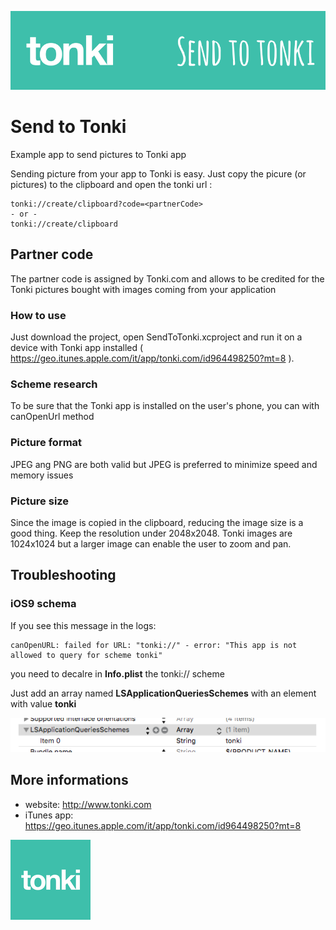 ![Send to Tonki Banner](https://github.com/mauropiccini/SendToTonki/raw/master/docs/banner.png)

# Send to Tonki
Example app to send pictures to Tonki app

Sending picture from your app to Tonki is easy.
Just copy the picure (or pictures) to the clipboard and open the tonki url :
```
tonki://create/clipboard?code=<partnerCode>
- or - 
tonki://create/clipboard
```
## Partner code
The partner code is assigned by Tonki.com and allows to be credited for the Tonki pictures bought with images coming from your application

### How to use
Just download the project, open SendToTonki.xcproject and run it on a device with Tonki app installed ( https://geo.itunes.apple.com/it/app/tonki.com/id964498250?mt=8 ).

### Scheme research
To be sure that the Tonki app is installed on the user's phone, you can with canOpenUrl method

### Picture format
JPEG ang PNG are both valid but JPEG is preferred to minimize speed and memory issues

### Picture size
Since the image is copied in the clipboard, reducing the image size is a good thing.
Keep the resolution under 2048x2048. Tonki images are 1024x1024 but a larger image can enable the user to zoom and pan.

## Troubleshooting

### iOS9 schema 
If you see this message in the logs:
```
canOpenURL: failed for URL: "tonki://" - error: "This app is not allowed to query for scheme tonki"
```
you need to decalre in __Info.plist__ the tonki:// scheme

Just add an array named __LSApplicationQueriesSchemes__ with an element with value __tonki__

![LSApplicationQueriesSchemes in Info.plist](https://github.com/mauropiccini/SendToTonki/raw/master/docs/infoplist.png)



## More informations
* website: http://www.tonki.com
* iTunes app: https://geo.itunes.apple.com/it/app/tonki.com/id964498250?mt=8

![Tonki icon](https://github.com/mauropiccini/SendToTonki/raw/master/docs/icon.png)

